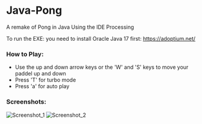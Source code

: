# Java-Pong

A remake of Pong in Java
Using the IDE Processing

To run the EXE: you need to install Oracle Java 17 first:
https://adoptium.net/

### How to Play:
  * Use the up and down arrow keys or the 'W' and 'S' keys to move your paddel up and down
  * Press 'T' for turbo mode
  * Press 'a' for auto play

### Screenshots:
![Screenshot_1](https://user-images.githubusercontent.com/35446423/199778274-4d80eb5d-ebc6-44f2-9d75-82c8ff44b15f.png)
![Screenshot_2](https://user-images.githubusercontent.com/35446423/199778289-4fba12b5-7123-4815-ac9c-d24ab6ab6b0c.png)
